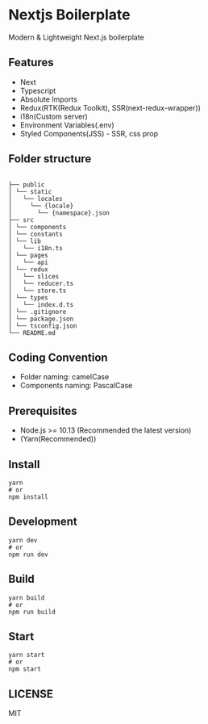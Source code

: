 # Nextjs Boilerplate

Modern & Lightweight Next.js boilerplate

## Features

- Next
- Typescript
- Absolute Imports
- Redux(RTK(Redux Toolkit), SSR(next-redux-wrapper))
- i18n(Custom server)
- Environment Variables(.env)
- Styled Components(JSS) - SSR, css prop
<!-- - Fetcher
- Swr
- Prerender with revalidate -->
<!-- - Redux(RTK(Redux Toolkit), SSR(next-redux-wrapper), Async(thunk)) -->

## Folder structure

```

├── public
│ └── static
│   └── locales
│     └── {locale}
│       └── {namespace}.json
├── src
│ └── components
│ └── constants
│ └── lib
│   └── i18n.ts
│ └── pages
│   └── api
│ └── redux
│   └── slices
│   └── reducer.ts
│   └── store.ts
│ └── types
│   └── index.d.ts
│ └── .gitignore
│ └── package.json
│ └── tsconfig.json
└── README.md
```

## Coding Convention

- Folder naming: camelCase
- Components naming: PascalCase

## Prerequisites

- Node.js >= 10.13 (Recommended the latest version)
- (Yarn(Recommended))

## Install

```
yarn
# or
npm install
```

## Development

```
yarn dev
# or
npm run dev
```

## Build

```
yarn build
# or
npm run build
```

## Start

```
yarn start
# or
npm start
```

## LICENSE

MIT
